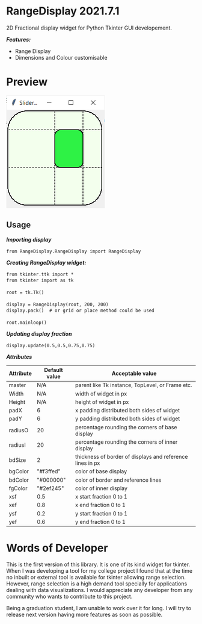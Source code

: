# RangeDisplay 2021.7.1

2D Fractional display widget for Python Tkinter GUI developement.

***Features:***
+ Range Display
+ Dimensions and Colour customisable

# Preview
[![N|Solid](https://github.com/harshvinay752/RangeDisplay/blob/main/plot.PNG?raw=true)](https://github.com/harshvinay752/RangeDisplay)

## Usage

***Importing display***
```
from RangeDisplay.RangeDisplay import RangeDisplay
```

***Creating RangeDisplay widget:***
```
from tkinter.ttk import *
from tkinter import as tk
 
root = tk.Tk()
 
display = RangeDisplay(root, 200, 200)
display.pack()  # or grid or place method could be used

root.mainloop()
```

***Updating display fraction***
``` 
display.update(0.5,0.5,0.75,0.75)
```
***Attributes***

|Attribute|Default value|Acceptable value|
|--|--|--|
|master| N/A | parent like Tk instance, TopLevel, or Frame etc.|
|Width| N/A | width of widget in px |
|Height| N/A | height of widget in px |
|padX | 6 | x padding distributed both sides of widget|
|padY | 6 | y padding distributed both sides of widget|
|radiusO | 20 | percentage rounding the corners of base display|
|radiusI | 20 | percentage rounding the corners of inner display|
|bdSize | 2 | thickness of border of displays and reference lines in px|
|bgColor | "#f3ffed" |color of base display|
|bdColor | "#000000" |color of border and reference lines|
|fgColor | "#2ef245" |color of inner display|
|xsf | 0.5 | x start fraction 0 to 1|
|xef | 0.8 | x end fraction 0 to 1|
|ysf | 0.2 | y start fraction 0 to 1|
|yef | 0.6 | y end fraction 0 to 1|


# Words of Developer

This is the first version of this library. It is one of its kind widget for tkinter. When I was developing a tool for my college project I found that at the time no inbuilt or external tool is available for tkinter allowing range selection. However, range selection is a high demand tool specially for applications dealing with data visualizations. I would appreciate any developer from any community who wants to contribute to this project.

Being a graduation student, I am unable to work over it for long. I will try to release next version having more features as soon as possible.



